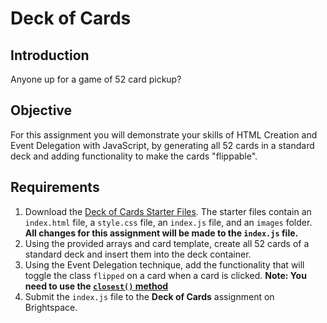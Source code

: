 # Deck of Cards

## Introduction
Anyone up for a game of 52 card pickup?

## Objective
For this assignment you will demonstrate your skills of HTML Creation and Event Delegation with JavaScript, by generating all 52 cards in a standard deck and adding functionality to make the cards "flippable". 

## Requirements 

1. Download the [Deck of Cards Starter Files](https://github.com/MTM6230/deck-of-cards/archive/master.zip). The starter files contain an `index.html` file, a `style.css` file, an `index.js` file, and an `images` folder. **All changes for this assignment will be made to the `index.js` file.**
2. Using the provided arrays and card template, create all 52 cards of a standard deck and insert them into the deck container.
3. Using the Event Delegation technique, add the functionality that will toggle the class `flipped` on a card when a card is clicked. **Note: You need to use the [`closest()` method](https://developer.mozilla.org/en-US/docs/Web/API/Element/closest)** 
5. Submit the `index.js` file to the **Deck of Cards** assignment on Brightspace.
